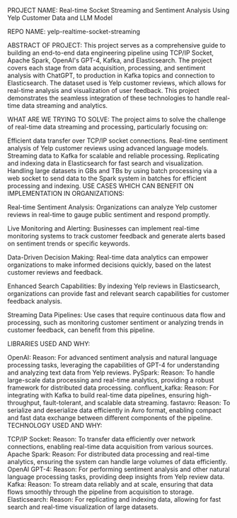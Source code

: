 PROJECT NAME:
Real-time Socket Streaming and Sentiment Analysis Using Yelp Customer Data and LLM Model

REPO NAME:
yelp-realtime-socket-streaming

ABSTRACT OF PROJECT:
This project serves as a comprehensive guide to building an end-to-end data engineering pipeline using TCP/IP Socket, Apache Spark, OpenAI's GPT-4, Kafka, and Elasticsearch. The project covers each stage from data acquisition, processing, and sentiment analysis with ChatGPT, to production in Kafka topics and connection to Elasticsearch. The dataset used is Yelp customer reviews, which allows for real-time analysis and visualization of user feedback. This project demonstrates the seamless integration of these technologies to handle real-time data streaming and analytics.

WHAT ARE WE TRYING TO SOLVE:
The project aims to solve the challenge of real-time data streaming and processing, particularly focusing on:

Efficient data transfer over TCP/IP socket connections.
Real-time sentiment analysis of Yelp customer reviews using advanced language models.
Streaming data to Kafka for scalable and reliable processing.
Replicating and indexing data in Elasticsearch for fast search and visualization.
Handling large datasets in GBs and TBs by using batch processing via a web socket to send data to the Spark system in batches for efficient processing and indexing.
USE CASES WHICH CAN BENEFIT ON IMPLEMENTATION IN ORGANIZATIONS:

Real-time Sentiment Analysis:
Organizations can analyze Yelp customer reviews in real-time to gauge public sentiment and respond promptly.

Live Monitoring and Alerting:
Businesses can implement real-time monitoring systems to track customer feedback and generate alerts based on sentiment trends or specific keywords.

Data-Driven Decision Making:
Real-time data analytics can empower organizations to make informed decisions quickly, based on the latest customer reviews and feedback.

Enhanced Search Capabilities:
By indexing Yelp reviews in Elasticsearch, organizations can provide fast and relevant search capabilities for customer feedback analysis.

Streaming Data Pipelines:
Use cases that require continuous data flow and processing, such as monitoring customer sentiment or analyzing trends in customer feedback, can benefit from this pipeline.

LIBRARIES USED AND WHY:

OpenAI:
Reason: For advanced sentiment analysis and natural language processing tasks, leveraging the capabilities of GPT-4 for understanding and analyzing text data from Yelp reviews.
PySpark:
Reason: To handle large-scale data processing and real-time analytics, providing a robust framework for distributed data processing.
confluent_kafka:
Reason: For integrating with Kafka to build real-time data pipelines, ensuring high-throughput, fault-tolerant, and scalable data streaming.
fastavro:
Reason: To serialize and deserialize data efficiently in Avro format, enabling compact and fast data exchange between different components of the pipeline.
TECHNOLOGY USED AND WHY:

TCP/IP Socket:
Reason: To transfer data efficiently over network connections, enabling real-time data acquisition from various sources.
Apache Spark:
Reason: For distributed data processing and real-time analytics, ensuring the system can handle large volumes of data efficiently.
OpenAI GPT-4:
Reason: For performing sentiment analysis and other natural language processing tasks, providing deep insights from Yelp review data.
Kafka:
Reason: To stream data reliably and at scale, ensuring that data flows smoothly through the pipeline from acquisition to storage.
Elasticsearch:
Reason: For replicating and indexing data, allowing for fast search and real-time visualization of large datasets.
